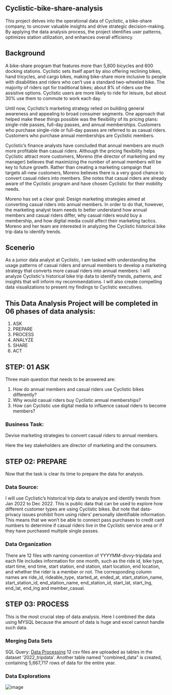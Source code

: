 ## Cyclistic-bike-share-analysis
This project delves into the operational data of Cyclistic, a bike-share company, to uncover valuable insights and drive strategic decision-making. By applying the data analysis process, the project identifies user patterns, optimizes station utilization, and enhances overall efficiency.


## Background

A bike-share program that features more than 5,800 bicycles and 600 docking stations. Cyclistic sets itself apart by also offering reclining bikes, hand tricycles, and cargo bikes, making bike-share more inclusive to people with disabilities and riders who can’t use a standard two-wheeled bike. The majority of riders opt for traditional bikes; about 8% of riders use the assistive options. Cyclistic users are more likely to ride for leisure, but about 30% use them to commute to work each day.

Until now, Cyclistic’s marketing strategy relied on building general awareness and appealing to broad consumer segments. One approach that helped make these things possible was the flexibility of its pricing plans: single-ride passes, full-day passes, and annual memberships. Customers who purchase single-ride or full-day passes are referred to as casual riders. Customers who purchase annual memberships are Cyclistic members.

Cyclistic’s finance analysts have concluded that annual members are much more profitable than casual riders. Although the pricing flexibility helps Cyclistic attract more customers, Moreno (the director of marketing and my manager) believes that maximizing the number of annual members will be key to future growth. Rather than creating a marketing campaign that targets all-new customers, Moreno believes there is a very good chance to convert casual riders into members. She notes that casual riders are already aware of the Cyclistic program and have chosen Cyclistic for their mobility needs.

Moreno has set a clear goal: Design marketing strategies aimed at converting casual riders into annual members. In order to do that, however, the marketing analyst team needs to better understand how annual members and casual riders differ, why casual riders would buy a membership, and how digital media could affect their marketing tactics. Moreno and her team are interested in analyzing the Cyclistic historical bike trip data to identify trends.


## Scenerio

As a junior data analyst at Cyclistic, I am tasked with understanding the usage patterns of casual riders and annual members to develop a marketing strategy that converts more casual riders into annual members. I will analyze Cyclistic's historical bike trip data to identify trends, patterns, and insights that will inform my recommendations. I will also create compelling data visualizations to present my findings to Cyclistic executives.


## This Data Analysis Project will be completed in 06 phases of data analysis:
1. ASK
2. PREPARE
3. PROCESS
4. ANALYZE
5. SHARE
6. ACT

## STEP: 01 ASK

Three main question that needs to be answered are:
1. How do annual members and casual riders use Cyclistic bikes differently?
2. Why would casual riders buy Cyclistic annual memberships?
3. How can Cyclistic use digital media to influence casual riders to become members?


### Business Task:
Devise marketing strategies to convert casual riders to annual members.

Here the key stakeholders are director of marketing and the consumers.



## STEP 02: PREPARE

Now that the task is clear its time to prepare the data for analysis.

### Data Source:
I will use Cyclistic’s historical trip data to analyze and identify trends from Jan 2022 to Dec 2022. This is public data that can be used to explore how different customer types are using Cyclistic bikes. But note that data-privacy issues prohibit from using riders’ personally identifiable information. This means that we won’t be able to connect pass purchases to credit card numbers to determine if casual riders live in the Cyclistic service area or if they have purchased multiple single passes.

### Data Organization
There are 12 files with naming convention of YYYYMM-divvy-tripdata and each file includes information for one month, such as the ride id, bike type, start time, end time, start station, end station, start location, end location, and whether the rider is a member or not. The corresponding column names are ride_id, rideable_type, started_at, ended_at, start_station_name, start_station_id, end_station_name, end_station_id, start_lat, start_lng, end_lat, end_lng and member_casual.


## STEP 03: PROCESS

This is the most crucial step of data analysis. Here I combined the data using MYSQL because the amount of data is huge and excel cannot handle such data.


### Merging Data Sets

SQL Query: [Data Processing](https://github.com/thearqamj/Cyclistic-bike-share-analysis/blob/main/Data%20Processing)
12 csv files are uploaded as tables in the dataset '2022_tripdata'. Another table named "combined_data" is created, containing 5,667,717 rows of data for the entire year.


### Data Explorations


![image](https://github.com/thearqamj/Cyclistic-bike-share-analysis/assets/135017364/102df164-b3b8-415a-9064-096b4d1aaac0)
